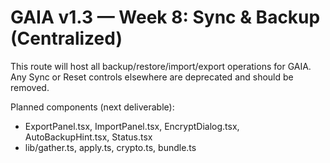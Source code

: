 # GAIA v1.3 — Week 8: Sync & Backup (Centralized)
This route will host all backup/restore/import/export operations for GAIA. Any Sync or Reset controls elsewhere are deprecated and should be removed.

Planned components (next deliverable):
- ExportPanel.tsx, ImportPanel.tsx, EncryptDialog.tsx, AutoBackupHint.tsx, Status.tsx
- lib/gather.ts, apply.ts, crypto.ts, bundle.ts
